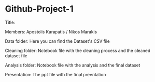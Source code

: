 # Github-Project-1

Title:

Members: Apostolis Karapatis / Nikos Marakis

Data folder: Here you can find the Dataset's CSV file

Cleaning folder: Notebook file with the cleaning process and the cleaned dataset file

Analysis folder: Notebook file with the analysis and the final dataset

Presentation: The ppt file with the final preentation
